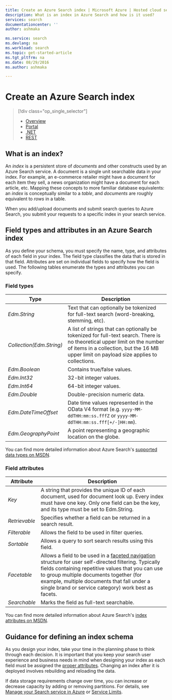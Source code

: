 ```yaml
---
title: Create an Azure Search index | Microsoft Azure | Hosted cloud search service
description: What is an index in Azure Search and how is it used?
services: search
documentationcenter: ''
author: ashmaka

ms.service: search
ms.devlang: na
ms.workload: search
ms.topic: get-started-article
ms.tgt_pltfrm: na
ms.date: 08/29/2016
ms.author: ashmaka

---
```

# Create an Azure Search index
> [!div class="op_single_selector"]
> * [Overview](search-what-is-an-index.md)
> * [Portal](search-create-index-portal.md)
> * [.NET](search-create-index-dotnet.md)
> * [REST](search-create-index-rest-api.md)
> 
> 

## What is an index?
An *index* is a persistent store of *documents* and other constructs used by an Azure Search service. A document is a single unit searchable data in your index. For example, an e-commerce retailer might have a document for each item they sell, a news organization might have a document for each article, etc. Mapping these concepts to more familiar database equivalents: an *index* is conceptually similar to a *table*, and *documents* are roughly equivalent to *rows* in a table.

When you add/upload documents and submit search queries to Azure Search, you submit your requests to a specific index in your search service.

## Field types and attributes in an Azure Search index
As you define your schema, you must specify the name, type, and attributes of each field in your index. The field type classifies the data that is stored in that field. Attributes are set on individual fields to specify how the field is used. The following tables enumerate the types and attributes you can specify.

### Field types
| Type | Description |
| --- | --- |
| *Edm.String* |Text that can optionally be tokenized for full-text search (word-breaking, stemming, etc). |
| *Collection(Edm.String)* |A list of strings that can optionally be tokenized for full-text search. There is no theoretical upper limit on the number of items in a collection, but the 16 MB upper limit on payload size applies to collections. |
| *Edm.Boolean* |Contains true/false values. |
| *Edm.Int32* |32-bit integer values. |
| *Edm.Int64* |64-bit integer values. |
| *Edm.Double* |Double-precision numeric data. |
| *Edm.DateTimeOffset* |Date time values represented in the OData V4 format (e.g. `yyyy-MM-ddTHH:mm:ss.fffZ` or `yyyy-MM-ddTHH:mm:ss.fff[+/-]HH:mm`). |
| *Edm.GeographyPoint* |A point representing a geographic location on the globe. |

You can find more detailed information about Azure Search's [supported data types on MSDN](https://msdn.microsoft.com/library/azure/dn798938.aspx).

### Field attributes
| Attribute | Description |
| --- | --- |
| *Key* |A string that provides the unique ID of each document, used for document look up. Every index must have one key. Only one field can be the key, and its type must be set to Edm.String. |
| *Retrievable* |Specifies whether a field can be returned in a search result. |
| *Filterable* |Allows the field to be used in filter queries. |
| *Sortable* |Allows a query to sort search results using this field. |
| *Facetable* |Allows a field to be used in a [faceted navigation](search-faceted-navigation.md) structure for user self-directed filtering. Typically fields containing repetitive values that you can use to group multiple documents together (for example, multiple documents that fall under a single brand or service category) work best as facets. |
| *Searchable* |Marks the field as full-text searchable. |

You can find more detailed information about Azure Search's [index attributes on MSDN](https://msdn.microsoft.com/library/azure/dn798941.aspx).

## Guidance for defining an index schema
As you design your index, take your time in the planning phase to think through each decision. It is important that you keep your search user experience and business needs in mind when designing your index as each field must be assigned the [proper attributes](https://msdn.microsoft.com/library/azure/dn798941.aspx). Changing an index after it is deployed involves rebuilding and reloading the data.

If data storage requirements change over time, you can increase or decrease capacity by adding or removing partitions. For details, see [Manage your Search service in Azure](search-manage.md) or [Service Limits](search-limits-quotas-capacity.md).

